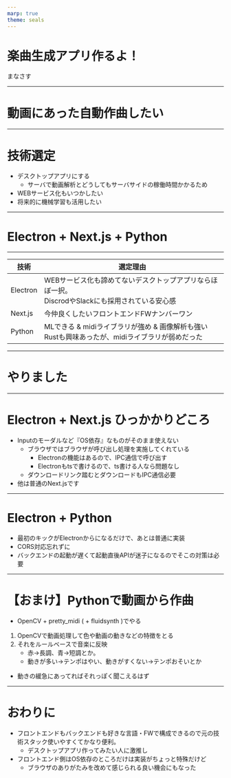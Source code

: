 ```yaml
---
marp: true
theme: seals
---
```

<!--
_class: first
-->
# 楽曲生成アプリ作るよ！
まなさす

---
<!--
_class: title
-->
# 動画にあった自動作曲したい
---

# 技術選定
- デスクトップアプリにする
  - サーバで動画解析とどうしてもサーバサイドの稼働時間かかるため
- WEBサービス化もいつかしたい
- 将来的に機械学習も活用したい

---
<!--
_class: title
-->

# Electron + Next.js + Python

--- 

|技術|選定理由|
|------|--------------|
|Electron|WEBサービス化も諦めてないデスクトップアプリならほぼ一択。<br>DiscrodやSlackにも採用されている安心感|
|Next.js|今仲良くしたいフロントエンドFWナンバーワン|
|Python|MLできる & midiライブラリが強め & 画像解析も強い<br>Rustも興味あったが、midiライブラリが弱めだった|

---
<!--
_class: title
-->
# やりました
---

# Electron + Next.js ひっかかりどころ
- Inputのモーダルなど『OS依存』なものがそのまま使えない
  - ブラウザではブラウザが呼び出し処理を実施してくれている
    - Electronの機能はあるので、IPC通信で呼び出す
    - Electronもtsで書けるので、ts書ける人なら問題なし
  - ダウンロードリンク踏むとダウンロードもIPC通信必要
- 他は普通のNext.jsです

---
# Electron + Python

- 最初のキックがElectronからになるだけで、あとは普通に実装
- CORS対応忘れずに
- バックエンドの起動が遅くて起動直後APIが迷子になるのでそこの対策は必要

--- 
# 【おまけ】Pythonで動画から作曲
- OpenCV + pretty_midi ( + fluidsynth )でやる
1. OpenCVで動画処理して色や動画の動きなどの特徴をとる
1. それをルールベースで音楽に反映
    - 赤→長調、青→短調とか。
    - 動きが多い→テンポはやい、動きがすくない→テンポおそいとか
- 動きの緩急にあってればそれっぽく聞こえるはず

--- 
# おわりに
- フロントエンドもバックエンドも好きな言語・FWで構成できるので元の技術スタック使いやすくてかなり便利。
  - デスクトップアプリ作ってみたい人に激推し
- フロントエンド側はOS依存のところだけは実装がちょっと特殊だけど
  - ブラウザのありがたみを改めて感じられる良い機会にもなった